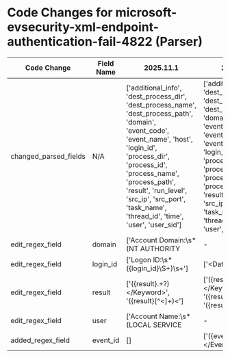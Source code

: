 # Code Changes for microsoft-evsecurity-xml-endpoint-authentication-fail-4822 (Parser)

| Code Change | Field Name | 2025.11.1 | 2025.12.1 |
|-------------|------------|-----------|------------|
| changed_parsed_fields | N/A | ['additional_info', 'dest_process_dir', 'dest_process_name', 'dest_process_path', 'domain', 'event_code', 'event_name', 'host', 'login_id', 'process_dir', 'process_id', 'process_name', 'process_path', 'result', 'run_level', 'src_ip', 'src_port', 'task_name', 'thread_id', 'time', 'user', 'user_sid'] | ['additional_info', 'dest_process_dir', 'dest_process_name', 'dest_process_path', 'domain', 'event_code', 'event_id', 'event_name', 'host', 'login_id', 'process_dir', 'process_id', 'process_name', 'process_path', 'result', 'run_level', 'src_ip', 'src_port', 'task_name', 'thread_id', 'time', 'user', 'user_sid'] |
| edit_regex_field | domain | ['Account Domain:\s*(NT AUTHORITY|-|({domain}\S+))\s+Logon ID:'] | ['<Data Name(\\)?=(\'|")SubjectDomainName(\'|")>(-|({domain}[^<]+?))<', 'Account Domain:\s*(NT AUTHORITY|-|({domain}\S+))\s+Logon ID:'] |
| edit_regex_field | login_id | ['Logon ID:\s*({login_id}\S+)\s+'] | ['<Data Name(\\)?=(\'|")SubjectLogonId(\'|")>(-|({login_id}[^<]+?))<', 'Logon ID:\s*({login_id}\S+)\s+'] |
| edit_regex_field | result | ['<Keyword>({result}.+?)<\/Keyword>', '<Keyword>({result}[^<]+)<'] | ['<Keyword>({result}.+?)<\/Keyword>', '<Keyword>({result}[^<]+)<', '<Keywords>({result}[^<]+)<'] |
| edit_regex_field | user | ['Account Name:\s*(LOCAL SERVICE|-|({user}[\w\.\-\!\#\^\~]{1,40}\$?))\s+Account Domain:', 'Account Name:\s*(LOCAL SERVICE|-|({user}[\w\.\-\!\#\^\~]{1,40}\$?))\s+Device Name:'] | ['<Data Name(\\)?=(\'|")SubjectUserName(\'|")>(-|({user}[\w\.\-\!\#\^\~]{1,40}\$?))<', 'Account Name:\s*(LOCAL SERVICE|-|({user}[\w\.\-\!\#\^\~]{1,40}\$?))\s+Account Domain:', 'Account Name:\s*(LOCAL SERVICE|-|({user}[\w\.\-\!\#\^\~]{1,40}\$?))\s+Device Name:'] |
| added_regex_field | event_id | [] | ['<EventRecordID>({event_id}[^<]+)<\/EventRecordID>'] |
